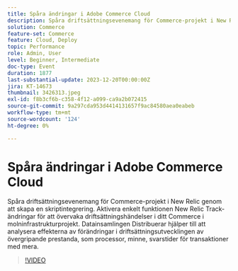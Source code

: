 ```yaml
---
title: Spåra ändringar i Adobe Commerce Cloud
description: Spåra driftsättningsevenemang för Commerce-projekt i New Relic genom att skapa en skriptintegrering. Aktivera enkelt funktionen New Relic Track-ändringar för att övervaka driftsättningshändelser i ditt Commerce i molninfrastrukturprojekt. Datainsamlingen Distribuerar hjälper till att analysera effekterna av förändringar i driftsättningsutvecklingen av övergripande prestanda, som processor, minne, svarstider för transaktioner med mera.
solution: Commerce
feature-set: Commerce
feature: Cloud, Deploy
topic: Performance
role: Admin, User
level: Beginner, Intermediate
doc-type: Event
duration: 1877
last-substantial-update: 2023-12-20T00:00:00Z
jira: KT-14673
thumbnail: 3426313.jpeg
exl-id: f8b3cf6b-c358-4f12-a099-ca9a2b072415
source-git-commit: 9a297cda953d4414131657f9ac84580aea0eabeb
workflow-type: tm+mt
source-wordcount: '124'
ht-degree: 0%

---
```


# Spåra ändringar i Adobe Commerce Cloud

Spåra driftsättningsevenemang för Commerce-projekt i New Relic genom att skapa en skriptintegrering. Aktivera enkelt funktionen New Relic Track-ändringar för att övervaka driftsättningshändelser i ditt Commerce i molninfrastrukturprojekt. Datainsamlingen Distribuerar hjälper till att analysera effekterna av förändringar i driftsättningsutvecklingen av övergripande prestanda, som processor, minne, svarstider för transaktioner med mera.

>[!VIDEO](https://video.tv.adobe.com/v/3426313/?learn=on)
